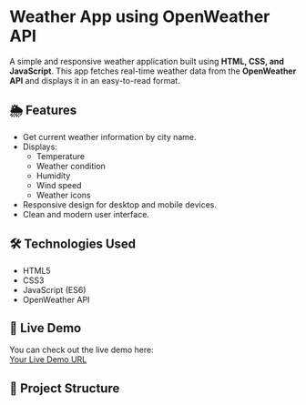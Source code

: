 # Weather App using OpenWeather API

A simple and responsive weather application built using **HTML, CSS, and JavaScript**. This app fetches real-time weather data from the **OpenWeather API** and displays it in an easy-to-read format.

## 🌦 Features

- Get current weather information by city name.
- Displays:
  - Temperature
  - Weather condition
  - Humidity
  - Wind speed
  - Weather icons
- Responsive design for desktop and mobile devices.
- Clean and modern user interface.

## 🛠 Technologies Used

- HTML5
- CSS3
- JavaScript (ES6)
- OpenWeather API

## 🚀 Live Demo

You can check out the live demo here:  
[Your Live Demo URL]()

## 📂 Project Structure


